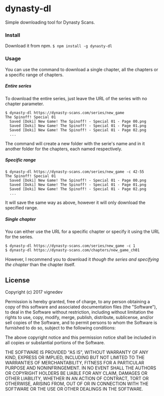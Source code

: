 # dynasty-dl
Simple downloading tool for Dynasty Scans.

### Install
Download it from npm.
`$ npm install -g dynasty-dl`

### Usage
You can use the command to download a single chapter, all the chapters or a specific range of chapters.

##### Entire series
To download the entire series, just leave the URL of the series with no chapter parameter.
```
$ dynasty-dl https://dynasty-scans.com/series/new_game
The Spinoff! Special 01
  Saved [Doki] New Game! The Spinoff! - Special 01 - Page 00.png
  Saved [Doki] New Game! The Spinoff! - Special 01 - Page 01.png
  Saved [Doki] New Game! The Spinoff! - Special 01 - Page 02.png
  ...
```
The command will create a new folder with the serie's name and in it another folder for the chapters, each named respectively.
##### Specific range
```
$ dynasty-dl https://dynasty-scans.com/series/new_game -c 42-55
The Spinoff! Special 01
  Saved [Doki] New Game! The Spinoff! - Special 01 - Page 00.png
  Saved [Doki] New Game! The Spinoff! - Special 01 - Page 01.png
  Saved [Doki] New Game! The Spinoff! - Special 01 - Page 02.png
  ...
```
It will save the same way as above, however it will only download the specified range.

##### Single chapter
You can either use the URL for a specific chapter or specify it using the URL for the series.
```
$ dynasty-dl https://dynasty-scans.com/series/new_game -c 1
$ dynasty-dl https://dynasty-scans.com/chapters/new_game_ch01
```
However, I recommend you to download it *though the series and specifying the chapter* than the chapter itself.

## License
Copyright (c) 2017 vignedev

Permission is hereby granted, free of charge, to any person obtaining a copy
of this software and associated documentation files (the "Software"), to deal
in the Software without restriction, including without limitation the rights
to use, copy, modify, merge, publish, distribute, sublicense, and/or sell
copies of the Software, and to permit persons to whom the Software is
furnished to do so, subject to the following conditions:

The above copyright notice and this permission notice shall be included in all
copies or substantial portions of the Software.

THE SOFTWARE IS PROVIDED "AS IS", WITHOUT WARRANTY OF ANY KIND, EXPRESS OR
IMPLIED, INCLUDING BUT NOT LIMITED TO THE WARRANTIES OF MERCHANTABILITY,
FITNESS FOR A PARTICULAR PURPOSE AND NONINFRINGEMENT. IN NO EVENT SHALL THE
AUTHORS OR COPYRIGHT HOLDERS BE LIABLE FOR ANY CLAIM, DAMAGES OR OTHER
LIABILITY, WHETHER IN AN ACTION OF CONTRACT, TORT OR OTHERWISE, ARISING FROM,
OUT OF OR IN CONNECTION WITH THE SOFTWARE OR THE USE OR OTHER DEALINGS IN THE
SOFTWARE.